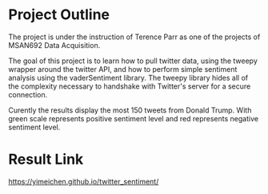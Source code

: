 # Project Outline
The project is under the instruction of Terence Parr as one of the projects of MSAN692 Data Acquisition.


The goal of this project is to learn how to pull twitter data, using the tweepy wrapper around the twitter API, and how to perform simple sentiment analysis using the vaderSentiment library. The tweepy library hides all of the complexity necessary to handshake with Twitter's server for a secure connection.

Curently the results display the most 150 tweets from Donald Trump. With green scale represents positive sentiment level and red represents negative sentiment level. 

# Result Link
https://yimeichen.github.io/twitter_sentiment/
